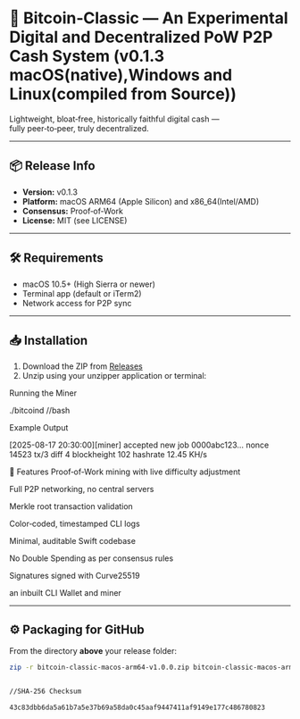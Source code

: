 # 🚀 Bitcoin‑Classic — An Experimental Digital and Decentralized PoW P2P Cash System (v0.1.3 macOS(native),Windows and Linux(compiled from Source))

Lightweight, bloat‑free, historically faithful digital cash —  
fully peer‑to‑peer, truly decentralized.

---

## 📦 Release Info
- **Version:** v0.1.3
- **Platform:** macOS ARM64 (Apple Silicon) and x86_64(Intel/AMD)
- **Consensus:** Proof‑of‑Work
- **License:** MIT (see LICENSE)

---

## 🛠 Requirements
- macOS 10.5+ (High Sierra or newer)
- Terminal app (default or iTerm2)
- Network access for P2P sync

---

## 📥 Installation
1. Download the ZIP from [Releases](../../releases)
2. Unzip using your unzipper application or terminal:
    

Running the Miner


./bitcoind //bash


Example Output 

[2025-08-17 20:30:00][miner] accepted new job 0000abc123… nonce 14523 tx/3 diff 4 blockheight 102 hashrate 12.45 KH/s


🌟 Features
Proof‑of‑Work mining with live difficulty adjustment

Full P2P networking, no central servers

Merkle root transaction validation

Color‑coded, timestamped CLI logs

Minimal, auditable Swift codebase

No Double Spending as per consensus rules

Signatures signed with Curve25519

an inbuilt CLI Wallet and miner 





---

## ⚙️ Packaging for GitHub
From the directory **above** your release folder:
```bash
zip -r bitcoin-classic-macos-arm64-v1.0.0.zip bitcoin-classic-macos-arm64-v1.0.0


//SHA-256 Checksum

43c83dbb6da5a61b7a5e37b69a58da0c45aaf9447411af9149e177c486780823 



